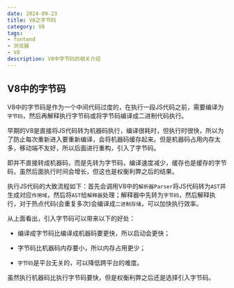 ```yaml
---
date: 2024-09-23
title: V8之字节码
category: V8
tags:
- fontend
- 浏览器
- V8
description: V8中字节码的相关介绍
---
```

## V8中的字节码

V8中的字节码是作为一个中间代码过度的，在执行一段JS代码之前，需要编译为`字节码`，然后再解释执行字节码或将字节码编译成二进制代码执行。

早期的V8是直接将JS代码转为机器码执行，编译很耗时，但执行时很快，所以为了防止每次重新进入要重新编译，会将机器码缓存起来。但是机器码占用内存太多，移动端不友好，所以后面进行重构，引入了字节码。

即并不直接转成机器码，而是先转为字节码，编译速度减少，缓存也是缓存的字节码，虽然后面执行时间会增长，但这也是权衡利弊之后的结果。

执行JS代码的大致流程如下：首先会调用V8中的`解析器Parser`将JS代码转为`AST`并生成对应`作用域`，然后将`AST`给`解释器`处理；解释器中先转为`字节码`，然后解释执行，对于热点代码(会重复多次)会编译成`二进制存储`，可以加快执行效率。

从上面看出，引入字节码可以带来以下的好处：

- 编译成字节码比编译成机器码要更快，所以启动会更快；

- 字节码比机器码内存要小，所以内存占用更少；
- `字节码`是平台无关的，可以降低跨平台的难度。

虽然执行机器码比执行字节码要快，但是权衡利弊之后还是选择引入字节码。
